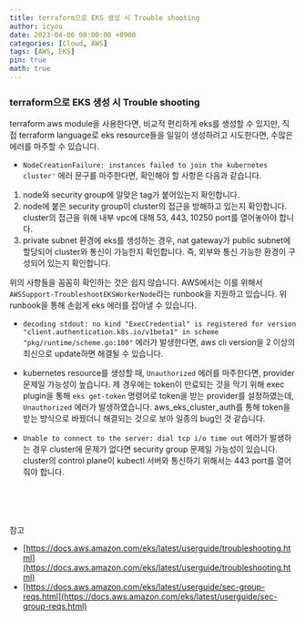 ```yaml
---
title: terraform으로 EKS 생성 시 Trouble shooting
author: icyou
date: 2023-04-06 00:00:00 +0900
categories: [Cloud, AWS]
tags: [AWS, EKS]
pin: true
math: true
---
```


### terraform으로 EKS 생성 시 Trouble shooting
terraform aws module을 사용한다면, 비교적 편리하게 eks를 생성할 수 있지만, 직접 terraform language로 eks resource들을 일일이 생성하려고 시도한다면, 수많은 에러를 마주할 수 있습니다.
  
- `NodeCreationFailure: instances failed to join the kubernetes cluster'` 에러 문구를 마주한다면, 확인해야 할 사항은 다음과 같습니다.  
1. node와 security group에 알맞은 tag가 붙어있는지 확인합니다.
2. node에 붙은 security group이 cluster의 접근을 방해하고 있는지 확인합니다. cluster의 접근을 위해 내부 vpc에 대해 53, 443, 10250 port를 열어놓아야 합니다.
3. private subnet 환경에 eks를 생성하는 경우, nat gateway가 public subnet에 할당되어 cluster와 통신이 가능한지 확인합니다. 즉, 외부와 통신 가능한 환경이 구성되어 있는지 확인합니다.

위의 사항들을 꼼꼼히 확인하는 것은 쉽지 않습니다. AWS에서는 이를 위해서 
`AWSSupport-TroubleshootEKSWorkerNode`라는 runbook을 지원하고 있습니다.
위 runbook을 통해 손쉽게 eks 에러를 잡아낼 수 있습니다.

- `decoding stdout: no kind "ExecCredential" is registered for version "client.authentication.k8s.io/v1beta1" in scheme "pkg/runtime/scheme.go:100"` 에러가 발생한다면, aws cli version을 2 이상의 최신으로 update하면 해결될 수 있습니다.

- kubernetes resource를 생성할 때, `Unauthorized` 에러를 마주한다면, provider 문제일 가능성이 높습니다. 제 경우에는 token이 만료되는 것을 막기 위해 exec plugin을 통해 `eks get-token` 명령어로 token을 받는 provider를 설정하였는데, `Unauthorized` 에러가 발생하였습니다. aws_eks_cluster_auth를 통해 token을 받는 방식으로 바꿨더니 해결되는 것으로 보아 일종의 bug인 것 같습니다.

- `Unable to connect to the server: dial tcp i/o time out` 에러가 발생하는 경우 cluster에 문제가 없다면 security group 문제일 가능성이 있습니다. cluster의 control plane이 kubectl 서버와 통신하기 위해서는 443 port를 열어줘야 합니다.

<br/><br/><br/><br/>
참고 
- [https://docs.aws.amazon.com/eks/latest/userguide/troubleshooting.html](https://docs.aws.amazon.com/eks/latest/userguide/troubleshooting.html)
- [https://docs.aws.amazon.com/eks/latest/userguide/sec-group-reqs.html](https://docs.aws.amazon.com/eks/latest/userguide/sec-group-reqs.html)